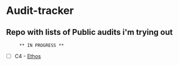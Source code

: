 # Audit-tracker
Repo with lists of Public audits i'm trying out
 -------------------------------------------------------------------------------------------------------------------------------------------------

         ** IN PROGRESS **                                             

- [ ] C4 - [Ethos](https://github.com/code-423n4/2023-02-ethos)                                    
